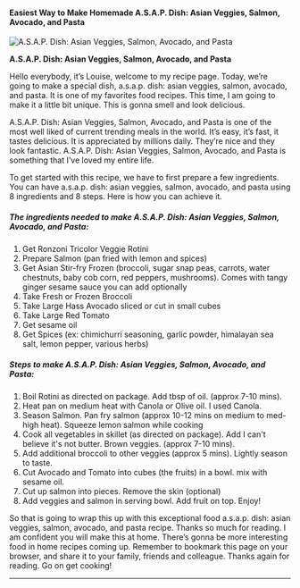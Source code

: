             

#### Easiest Way to Make Homemade A.S.A.P. Dish: Asian Veggies, Salmon, Avocado, and Pasta

![A.S.A.P. Dish: Asian Veggies, Salmon, Avocado, and Pasta](https://img-global.cpcdn.com/recipes/a97a84883358e7af/751x532cq70/asap-dish-asian-veggies-salmon-avocado-and-pasta-recipe-main-photo.jpg)

**A.S.A.P. Dish: Asian Veggies, Salmon, Avocado, and Pasta**

Hello everybody, it’s Louise, welcome to my recipe page. Today, we’re going to make a special dish, a.s.a.p. dish: asian veggies, salmon, avocado, and pasta. It is one of my favorites food recipes. This time, I am going to make it a little bit unique. This is gonna smell and look delicious.

A.S.A.P. Dish: Asian Veggies, Salmon, Avocado, and Pasta is one of the most well liked of current trending meals in the world. It’s easy, it’s fast, it tastes delicious. It is appreciated by millions daily. They’re nice and they look fantastic. A.S.A.P. Dish: Asian Veggies, Salmon, Avocado, and Pasta is something that I’ve loved my entire life.

To get started with this recipe, we have to first prepare a few ingredients. You can have a.s.a.p. dish: asian veggies, salmon, avocado, and pasta using 8 ingredients and 8 steps. Here is how you can achieve it.

##### The ingredients needed to make A.S.A.P. Dish: Asian Veggies, Salmon, Avocado, and Pasta:

1.  Get Ronzoni Tricolor Veggie Rotini
2.  Prepare Salmon (pan fried with lemon and spices)
3.  Get Asian Stir-fry Frozen (broccoli, sugar snap peas, carrots, water chestnuts, baby cob corn, red peppers, mushrooms). Comes with tangy ginger sesame sauce you can add optionally
4.  Take Fresh or Frozen Broccoli
5.  Take Large Hass Avocado sliced or cut in small cubes
6.  Take Large Red Tomato
7.  Get sesame oil
8.  Get Spices (ex: chimichurri seasoning, garlic powder, himalayan sea salt, lemon pepper, various herbs)

##### Steps to make A.S.A.P. Dish: Asian Veggies, Salmon, Avocado, and Pasta:

1.  Boil Rotini as directed on package. Add tbsp of oil. (approx 7-10 mins).
2.  Heat pan on medium heat with Canola or Olive oil. I used Canola.
3.  Season Salmon. Pan fry salmon (approx 10-12 mins on medium to med-high heat). Squeeze lemon salmon while cooking
4.  Cook all vegetables in skillet (as directed on package). Add I can't believe it's not butter. Brown veggies. (approx 7-10 mins).
5.  Add additional broccoli to other veggies (approx 5 mins). Lightly season to taste.
6.  Cut Avocado and Tomato into cubes (the fruits) in a bowl. mix with sesame oil.
7.  Cut up salmon into pieces. Remove the skin (optional)
8.  Add veggies and salmon in serving bowl. Add fruit on top. Enjoy!

So that is going to wrap this up with this exceptional food a.s.a.p. dish: asian veggies, salmon, avocado, and pasta recipe. Thanks so much for reading. I am confident you will make this at home. There’s gonna be more interesting food in home recipes coming up. Remember to bookmark this page on your browser, and share it to your family, friends and colleague. Thanks again for reading. Go on get cooking!

* * *